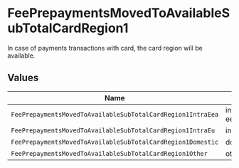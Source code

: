 # FeePrepaymentsMovedToAvailableSubTotalCardRegion1

In case of payments transactions with card, the card region will be available.


## Values

| Name                                                        | Value                                                       |
| ----------------------------------------------------------- | ----------------------------------------------------------- |
| `FeePrepaymentsMovedToAvailableSubTotalCardRegion1IntraEea` | intra-eea                                                   |
| `FeePrepaymentsMovedToAvailableSubTotalCardRegion1IntraEu`  | intra-eu                                                    |
| `FeePrepaymentsMovedToAvailableSubTotalCardRegion1Domestic` | domestic                                                    |
| `FeePrepaymentsMovedToAvailableSubTotalCardRegion1Other`    | other                                                       |